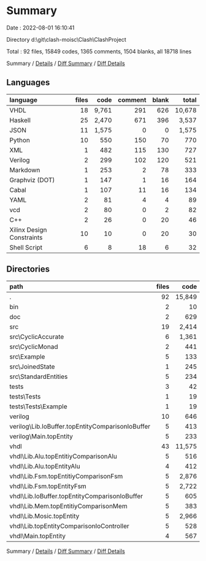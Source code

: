 # Summary

Date : 2022-08-01 16:10:41

Directory d:\\git\\clash-moisc\\Clash\\ClashProject

Total : 92 files,  15849 codes, 1365 comments, 1504 blanks, all 18718 lines

Summary / [Details](details.md) / [Diff Summary](diff.md) / [Diff Details](diff-details.md)

## Languages
| language | files | code | comment | blank | total |
| :--- | ---: | ---: | ---: | ---: | ---: |
| VHDL | 18 | 9,761 | 291 | 626 | 10,678 |
| Haskell | 25 | 2,470 | 671 | 396 | 3,537 |
| JSON | 11 | 1,575 | 0 | 0 | 1,575 |
| Python | 10 | 550 | 150 | 70 | 770 |
| XML | 1 | 482 | 115 | 130 | 727 |
| Verilog | 2 | 299 | 102 | 120 | 521 |
| Markdown | 1 | 253 | 2 | 78 | 333 |
| Graphviz (DOT) | 1 | 147 | 1 | 16 | 164 |
| Cabal | 1 | 107 | 11 | 16 | 134 |
| YAML | 2 | 81 | 4 | 4 | 89 |
| vcd | 2 | 80 | 0 | 2 | 82 |
| C++ | 2 | 26 | 0 | 20 | 46 |
| Xilinx Design Constraints | 10 | 10 | 0 | 20 | 30 |
| Shell Script | 6 | 8 | 18 | 6 | 32 |

## Directories
| path | files | code | comment | blank | total |
| :--- | ---: | ---: | ---: | ---: | ---: |
| . | 92 | 15,849 | 1,365 | 1,504 | 18,718 |
| bin | 2 | 10 | 0 | 6 | 16 |
| doc | 2 | 629 | 116 | 146 | 891 |
| src | 19 | 2,414 | 671 | 371 | 3,456 |
| src\\CyclicAccurate | 6 | 1,361 | 252 | 174 | 1,787 |
| src\\CyclicMonad | 2 | 441 | 265 | 62 | 768 |
| src\\Example | 5 | 133 | 63 | 43 | 239 |
| src\\JoinedState | 1 | 245 | 16 | 47 | 308 |
| src\\StandardEntities | 5 | 234 | 75 | 45 | 354 |
| tests | 3 | 42 | 0 | 17 | 59 |
| tests\\Tests | 1 | 19 | 0 | 8 | 27 |
| tests\\Tests\\Example | 1 | 19 | 0 | 8 | 27 |
| verilog | 10 | 646 | 132 | 158 | 936 |
| verilog\\Lib.IoBuffer.topEntityComparisonIoBuffer | 5 | 413 | 100 | 118 | 631 |
| verilog\\Main.topEntity | 5 | 233 | 32 | 40 | 305 |
| vhdl | 43 | 11,575 | 411 | 698 | 12,684 |
| vhdl\\Lib.Alu.topEntitiyComparisonAlu | 5 | 516 | 42 | 58 | 616 |
| vhdl\\Lib.Alu.topEntityAlu | 4 | 412 | 39 | 43 | 494 |
| vhdl\\Lib.Fsm.topEntitiyComparisonFsm | 5 | 2,876 | 43 | 115 | 3,034 |
| vhdl\\Lib.Fsm.topEntityFsm | 5 | 2,722 | 33 | 98 | 2,853 |
| vhdl\\Lib.IoBuffer.topEntityComparisonIoBuffer | 5 | 605 | 105 | 135 | 845 |
| vhdl\\Lib.Mem.topEntitiyComparisonMem | 5 | 383 | 34 | 40 | 457 |
| vhdl\\Lib.Mosic.topEntity | 5 | 2,966 | 77 | 137 | 3,180 |
| vhdl\\Lib.topEntityComparisonIoController | 5 | 528 | 27 | 46 | 601 |
| vhdl\\Main.topEntity | 4 | 567 | 11 | 26 | 604 |

Summary / [Details](details.md) / [Diff Summary](diff.md) / [Diff Details](diff-details.md)